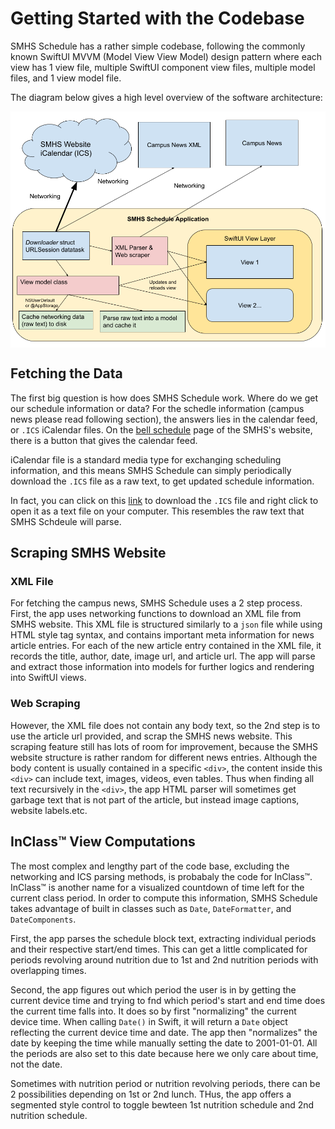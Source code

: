 #  Getting Started with the Codebase

SMHS Schedule has a rather simple codebase, following the commonly known SwiftUI MVVM (Model View View Model) design pattern where each view has 1 view file, multiple SwiftUI component view files, multiple model files, and 1 view model file. 

The diagram below gives a high level overview of the software architecture:

<p align="center">
    <img src="../Assets/Architecture Diagram.png" style="display: block; margin: auto;"/>
</p>

## Fetching the Data

The first big question is how does SMHS Schedule work. Where do we get our schedule information or data? For the schedle information (campus news please read following section), the answers lies in the calendar feed, or `.ICS` iCalendar files. On the [bell schedule](https://www.smhs.org/other/parents/virtual-bell-schedule) page of the SMHS's website, there is a button that gives the calendar feed.

iCalendar file is a standard media type for exchanging scheduling information, and this means SMHS Schedule can simply periodically download the `.ICS` file as a raw text, to get updated schedule information. 

In fact, you can click on this [link](https://www.smhs.org/calendar/calendar_379.ics) to download the `.ICS` file and right click to open it as a text file on your computer. This resembles the raw text that SMHS Schdeule will parse.

## Scraping SMHS Website

### XML File
For fetching the campus news, SMHS Schedule uses a 2 step process. First, the app uses networking functions to download an XML file from SMHS website. This XML file is structured similarly to a `json` file while using HTML style tag syntax, and contains important meta information for news article entries. For each of the new article entry contained in the XML file, it records the title, author, date, image url, and article url. The app will parse and extract those information into models for further logics and rendering into SwiftUI views.

### Web Scraping
However, the XML file does not contain any body text, so the 2nd step is to use the article url provided, and scrap the SMHS news website. This scraping feature still has lots of room for improvement, because the SMHS website structure is rather random for different news entries. Although the body content is usually contained in a specific `<div>`, the content inside this `<div>` can include text, images, videos, even tables. Thus when finding all text recursively in the `<div>`, the app HTML parser will sometimes get garbage text that is not part of the article, but instead image captions, website labels.etc. 

## InClass™ View Computations
The most complex and lengthy part of the code base, excluding the networking and ICS parsing methods, is probabaly the code for InClass™. InClass™ is another name for a visualized countdown of time left for the current class period. In order to compute this information, SMHS Schedule takes advantage of built in classes such as `Date`, `DateFormatter`, and `DateComponents`.

First, the app parses the schedule block text, extracting individual periods and their respective start/end times. This can get a little complicated for periods revolving around nutrition due to 1st and 2nd nutrition periods with overlapping times.

Second, the app figures out which period the user is in by getting the current device time and trying to fnd which period's start and end time does the current time falls into. It does so by first "normalizing" the current device time. When calling `Date()` in Swift, it will return a `Date` object reflecting the current device time and date. The app then "normalizes" the date by keeping the time while manually setting the date to 2001-01-01. All the periods are also set to this date because here we only care about time, not the date.

Sometimes with nutrition period or nutrition revolving periods, there can be 2 possibilities depending on 1st or 2nd lunch. THus, the app offers a segmented style control to toggle bewteen 1st nutrition schedule and 2nd nutrition schedule.
